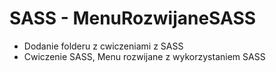 # SASS - MenuRozwijaneSASS
- Dodanie folderu z cwiczeniami z SASS
- Cwiczenie SASS, Menu rozwijane z wykorzystaniem SASS

